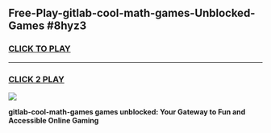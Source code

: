 
## Free-Play-gitlab-cool-math-games-Unblocked-Games #8hyz3
<h3>
<a href="https://news.freeplayer.one?title=gitlab-cool-math-games&ref=8M">CLICK TO PLAY</a></h3>
<hr>

<h3>
<a href="https://news.freeplayer.one?title=gitlab-cool-math-games&ref=8M">CLICK 2 PLAY</a>
  
</h3>

<a href="https://news.freeplayer.one?title=gitlab-cool-math-games&ref=8M"><img src="https://clearcache.store/games.png"></a>


**gitlab-cool-math-games games unblocked: Your Gateway to Fun and Accessible Online Gaming**
